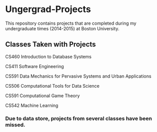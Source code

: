 # Ungergrad-Projects
This repository contains projects that are completed during my undergraduate times (2014-2015) at Boston University.

## Classes Taken with Projects
CS460 Introduction to Database Systems


CS411 Software Engineering


CS591 Data Mechanics for Pervasive Systems and Urban Applications


CS506 Computational Tools for Data Science


CS591 Computational Game Theory


CS542 Machine Learning


### Due to data store, projects from several classes have been missed.
